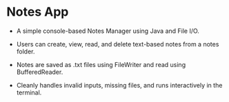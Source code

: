 # Notes App

- A simple console-based Notes Manager using Java and File I/O.

- Users can create, view, read, and delete text-based notes from a notes folder.

- Notes are saved as .txt files using FileWriter and read using BufferedReader.

- Cleanly handles invalid inputs, missing files, and runs interactively in the terminal.

